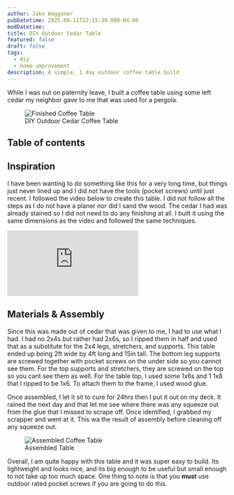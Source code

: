 ```yaml
---
author: Jake Waggoner
pubDatetime: 2025-08-11T22:15:39.000-04:00
modDatetime:
title: DIY Outdoor Cedar Table
featured: false
draft: false
tags:
  - diy
  - home-improvement
description: A simple, 1 day outdoor coffee table build
---
```


While I was out on paternity leave, I built a coffee table using some left cedar my neighbor gave to me that was used for a pergola.

<figure><img src="/assets/outdoor-table/finished.jpg" 
    alt="Finished Coffee Table" /><figcaption class="text-center">DIY Outdoor Cedar Coffee Table</figcaption></figure>

## Table of contents

## Inspiration

I have been wanting to do something like this for a very long time, but things just never lined up and I did not have the tools (pocket screws) until just recent. I followed the video below to create this table. I did not follow all the steps as I do not have a planer nor did I sand the wood. The cedar I had was already stained so I did not need to do any finishing at all. I built it using the same dimensions as the video and followed the same techniques.

<iframe class="sm:w-[560px] sm:h-[315px] w-full h-1/2" src="https://www.youtube.com/embed/zRttLIdnGNY?si=JYi0Ga4N0kPLQKIX" title="YouTube video player" frameborder="0" allow="accelerometer; autoplay; clipboard-write; encrypted-media; gyroscope; picture-in-picture; web-share" referrerpolicy="strict-origin-when-cross-origin" allowfullscreen></iframe>

## Materials & Assembly

Since this was made out of cedar that was given to me, I had to use what I had. I had no 2x4s but rather had 2x6s, so I ripped them in half and used that as a substitute for the 2x4 legs, stretchers, and supports. This table ended up being 2ft wide by 4ft long and 15in tall. The bottom leg supports are screwed together with pocket screws on the under side so you cannot see them. For the top supports and stretchers, they are screwed on the top so you cant see them as well. For the table top, I used some 1x6s and 1 1x8 that I ripped to be 1x6. To attach them to the frame, I used wood glue.

Once assembled, I let it sit to cure for 24hrs then I put it out on my deck. It rained the next day and that let me see where there was any squeeze out from the glue that I missed to scrape off. Once identified, I grabbed my scrapper and went at it. This wa the result of assembly before cleaning off any squeeze out.

<figure><img src="/assets/outdoor-table/assembled.jpg" 
    class="sm:h-1/2 sm:w-1/2"
    alt="Assembled Coffee Table" /><figcaption class="text-center">Assembled Table</figcaption></figure>

Overall, I am quite happy with this table and it was super easy to build. Its lightweight and looks nice, and its big enough to be useful but small enough to not take up too much space. One thing to note is that you **must** use outdoor rated pocket screws if you are going to do this.
